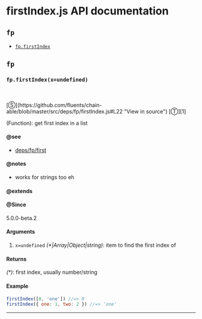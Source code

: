 # firstIndex.js API documentation

<!-- div class="toc-container" -->

<!-- div -->

## `fp`
* <a href="#fp-prototype-firstIndex"  data-meta="firstIndex x undefined"  data-call="firstIndex x undefined"  data-category="Methods"  data-description="Function get first index in a list"  data-name="firstIndex"  data-member="fp"  data-see="href https github com fluents chain able blob master src deps fp first js label deps fp first"  data-notes="works for strings too eh"  data-all="meta firstIndex x undefined call firstIndex x undefined category Methods description Function get first index in a list name firstIndex member fp see href https github com fluents chain able blob master src deps fp first js label deps fp first notes works for strings too eh n todos klassProps" >`fp.firstIndex`</a>

<!-- /div -->

<!-- /div -->

<!-- div class="doc-container" -->

<!-- div -->

## `fp`

<!-- div -->

<h3 id="fp-prototype-firstIndex" data-member="fp" data-category="Methods" data-name="firstIndex"><code>fp.firstIndex(x=undefined)</code></h3>
<br>
<br>
[&#x24C8;](https://github.com/fluents/chain-able/blob/master/src/deps/fp/firstIndex.js#L22 "View in source") [&#x24C9;][1]

(Function): get first index in a list


#### @see 

* <a href="https://github.com/fluents/chain-able/blob/master/src/deps/fp/first.js" >deps/fp/first</a>

#### @notes 

* works for strings too eh
 

#### @extends




#### @Since
5.0.0-beta.2

#### Arguments
1. `x=undefined` *(&#42;|Array|Object|string)*: item to find the first index of

#### Returns
*(&#42;)*: first index, usually number/string

#### Example
```js
firstIndex([0, 'one']) //=> 0
firstIndex({ one: 1, two: 2 }) //=> 'one'

```
---

<!-- /div -->

<!-- /div -->

<!-- /div -->

 [1]: #fp "Jump back to the TOC."
